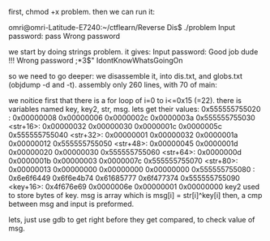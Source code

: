 first, chmod +x problem. then we can run it:

omri@omri-Latitude-E7240:~/ctflearn/Reverse Dis$ ./problem
Input password: pass
Wrong password

we start by doing strings problem. it gives:
Input password: 
Good job dude !!!
Wrong password
;*3$"
IdontKnowWhatsGoingOn

so we need to go deeper:
we disassemble it, into dis.txt, and globs.txt (objdump -d and -t).
assembly only 260 lines, with 70 of main:

we noitice first that there is a for loop of i=0 to i<=0x15 (=22).
there is variables named key, key2, str, msg. lets get their values:
0x555555755020 <str>:	0x00000008	0x00000006	0x0000002c	0x0000003a
0x555555755030 <str+16>:	0x00000032	0x00000030	0x0000001c	0x0000005c
0x555555755040 <str+32>:	0x00000001	0x00000032	0x0000001a	0x00000012
0x555555755050 <str+48>:	0x00000045	0x0000001d	0x00000020	0x00000030
0x555555755060 <str+64>:	0x0000000d	0x0000001b	0x00000003	0x0000007c
0x555555755070 <str+80>:	0x00000013	0x00000000	0x00000000	0x00000000
0x555555755080 <key>:	0x6e6f6449	0x6f6e4b74	0x61685777	0x6f477374
0x555555755090 <key+16>:	0x4f676e69	0x0000006e	0x00000001	0x00000000
key2 used to store bytes of key.
msg is array which is msg[i] = str[i]^key[i]
then, a cmp between msg and input is preformed.

lets, just use gdb to get right before they get compared, to check value of msg.
